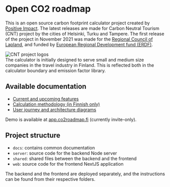 # Open CO2 roadmap

This is an open source carbon footprint calculator project created by [Positive Impact](https://www.positiveimpact.fi). The latest releases are made for Carbon Neutral Tourism (CNT) project by the cities of Helsinki, Turku and Tampere. The first release of the project in November 2021 was made for the [Regional Council of Lapland](https://www.lapinliitto.fi/en/), and funded by [European Regional Development fund (ERDF)](http://www.rakennerahastot.fi/web/en). 

<div style="display:flex">
  <img src="https://user-images.githubusercontent.com/42574232/147139890-593c7ac5-3d95-472c-aaa3-783586161fab.png" alt="CNT project logos">
</div>
The calculator is initially designed to serve small and medium size companies in the travel industry in Finland. This is reflected both in the calculator boundary and emission factor library.

## Available documentation

- [Current and upcoming features](docs/features.md)
- [Calculation methodology (in Finnish only)](https://docs.google.com/document/d/1CvHBqop9aaz7wTSQzzQz7qYP0S1VqrNNqfVHhqnYONQ/edit?usp=sharing)
- [User journey and architecture diagrams](https://miro.com/app/board/o9J_l_ZRMF8=/)

Demo is available at [app.co2roadmap.fi](https://app.co2roadmap.fi) (currently invite-only).

## Project structure

- `docs`: contains common documentation
- `server`: source code for the backend Node server
- `shared`: shared files between the backend and the frontend
- `web`: source code for the frontend NextJS application

The backend and the frontend are deployed separately, and the instructions can be found from their respective folders.
